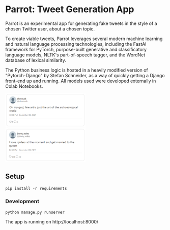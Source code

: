 # Parrot: Tweet Generation App

Parrot is an experimental app for generating fake tweets in the style of a chosen Twitter user, about a chosen topic.

To create viable tweets, Parrot leverages several modern machine learning and natural language processing technologies, including the FastAI framework for PyTorch, purpose-built generative and classificatory language models, NLTK's part-of-speech tagger, and the WordNet database of lexical similarity.

The Python business logic is hosted in a heavily modified version of "Pytorch-Django" by Stefan Schneider, as a way of quickly getting a Django front-end up and running. All models used were developed externally in Colab Notebooks.

<img src="docs/elon_musk_fine_art.png" width="50%" />
<img src="docs/jimmy_wales_spiders.png" width="50%" />

## Setup

```
pip install -r requirements
```

### Development

```
python manage.py runserver
```
The app is running on http://localhost:8000/